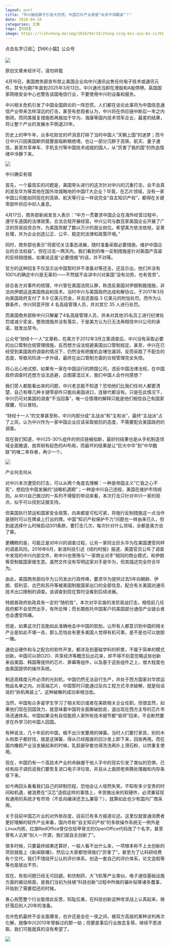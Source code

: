 ```yaml
---
layout: post
title: "中兴被掐脖子引发大恐慌，中国芯片产业真是“永世不得翻身”？"
date: 2018-04-18
categories: 文章
tags: [科技]
image: https://lishuhang.me/img/2018/04/18/zhong-xing-bei-qia-bo-zi/01.png
---
```


点击名字订阅👆【56K小猫】公众号

![](https://mmbiz.qpic.cn/mmbiz_jpg/yryICP2m4dvzbDXicicxrsusS1mqGXSAJd45jCUcI2xQn1XcIibnbYqkUZ0Jtrn4sqxEeIqMw7VVFZcgFoKt1Hbaw/640?wx_fmt=jpeg)

原创文章未经许可，请勿转载

4月16日，美国商务部宣布禁止美国企业向中兴通讯出售任何电子技术或通讯元件，禁令为期7年直到2025年3月13日。中兴通讯当即在港股和A股停牌。英国国家网络安全中心也警告该国电信行业，不要使用中兴的设备和服务。

中兴相关危机引发了中国全国舆论的一阵恐慌，人们都在谈论此事将为中国信息通信产业带来怎样深远的打击，甚至有悲观者认为，中兴将在供应链中断后一年之内倒闭，而同类报复措施若再施加于华为、海康等国内技术领军企业，最差的结果，将让整个产业的发展水平倒退20年。

历史上的甲午年，众多吃败仗的坏消息打碎了当时中国人“天朝上国”的迷梦；而今日中兴只因美国断供就要面临断粮绝境，也让一部分沉醉于高铁、航天、量子通信，甚至共享单车、手机支付等中国技术成就的国人，从“厉害了我的国”的热血情绪中冷静下来。

![](https://lishuhang.me/img/2018/04/18/zhong-xing-bei-qia-bo-zi/01.png)

中兴确实有错

首先，一个最现实的问题是，美国带头进行的这次针对中兴的沉重打击，会不会真的波及华为等其他在国外攻城略地的中国IT大企业？毕竟，在芯片领域，没有一家中国公司能如同现在的高铁、航天等行业一样说完全“自主知识产权”，都得在关键零部件供应中仰人鼻息。

4月17日，商务部新闻发言人表示：“中方一贯要求中国企业在海外经营过程中，遵守东道国的法律政策，合法合规开展经营。中兴公司与数百家美国企业开展了广泛的贸易投资合作，为美国贡献了数以万计的就业岗位。希望美方依法依规，妥善处理，并为企业创造公正、公平、稳定的法律和政策环境。”

同时，商务部也表示“将密切关注事态进展，随时准备采取必要措施，维护中国企业的合法权益”。但在过去一两天内，我们看到的唯一反制措施是针对美国产高粱的反倾销措施，如果说这是“必要措施”的话，并不对等。

官方的这种回复不仅显示出中国暂时并不准备对等还击，还显示出，他们并没有100%的确定中兴是无辜的——不然就不会讲中兴对美国“没有功劳，也有苦劳”。

综合各方对事件的梳理，中兴曾在美国法院认罪，称违反美国对伊朗制裁措施，非法向伊朗运送美国商品和技术。当时中兴与美国政府达成和解协议。于2017年3月向美国政府支付了 8.9 亿美元罚金，并且还面临 3 亿美元的附加处罚。而作为认罪条件，中兴同意开除 4 名高级管理人员，并对其它 35 人进行处罚。

而美国商务部称中兴只解雇了4名高级管理人员，并未对其他35名员工进行纪律处罚或减少奖金，整改措施并没有落实，于是美方认为已无法再相信中兴公司的承诺，就发出禁令。

公众号“财经十一人”文章称，在美方于2012年3月立案调查后，中兴没有采取必要的出口管制合规管理措施，反而想方设法规避美国出口管制规定。甚至，中兴在已经受到美国政府调查的情况下，仍然没有把握机会堵住漏洞，反而采取了不配合的态度，导致风险进一步升级，最终在出口管制方面的合规管理完全失控。

将心比心地试想，如果有一家在中国运行的跨国公司，违反中国法律法规，在中国政府调查时还想方设法逃避，企图蒙混过关，我们中国人会作何感想？

我们旁人都能看出来的问题，中兴老总能不知道？恐怕他们比我们任何人都更清楚，自己有哪几种关键零部件只能向美国进口，连替代都没有。只是在此情况下，中兴仍可对美国的调查“不当回事”，唯一合情理的解释只能是他们相信自己有国家撑腰，可以冒险。

“财经十一人”的文章甚至称，中兴内部分成“主战派”和“主和派”，最终“主战派”占了上风，认为中兴作为一家中国企业应该采取抵抗的态度，不需要配合美国政府的调查。

现在我们知道，中兴25-30%组件的供应链被掐断，最好的结果也是从手机制造领域全面撤退，放弃刚有起色的AI布局，而最坏的结果是让“巨大中华”到“中华酷联”的唯二幸存者，再少一个。

![](https://lishuhang.me/img/2018/04/18/zhong-xing-bei-qia-bo-zi/02.png)

产业何去何从

对中兴本次遭受的打击，可以从两个角度去理解：一种是帝国主义“亡我之心不死”，想掐住中国发展的“战略机遇期”；一种是中兴自己违规，美国在维护市场规则。从中兴自己做过的一系列不理智的举动来看，本次打击只针对中兴一家的观点，似乎可以找到证据支持。

但美国执行禁运和国家安全政策，向来都是可松可紧，将施行反制措施这一点当作是随时可以在牌桌上打出的牌。中国“知识产权保护不力”问题也一样由来已久，但到底选择什么时候启动301条款，要打击几次，每次针对什么领域，全都是美方说了算。

更糟糕的是，可能正是对中兴的调查过程，让另一家同业巨头华为在美国遭受同样的调查风险。2016年6月，新浪科技引述《纽约时报》报道，美国官员公布了调查中发现的中兴内部文件，称中兴也使用与“一家商业对手”相同的商业模式，和伊朗等受制裁国家做生意。虽然文件没有写明这家对手是华为，但其描述完全符合华为。

由此，美国商务部向华为公司发出行政传唤，要求华为提供过去5年向朝鲜、伊朗、叙利亚、古巴和苏丹等被美国制裁国家出口的全部信息，配合有关美国对通讯技术出口限制的调查。该调查到现在暂时没看到后续进展。

特朗普政府执政具有一定的“随机性”，本次对华实施的准贸易战打击，相信前几任政府都不会贸然出手，有所忌惮；而长期依托中国客户的美国部分通信产业链业者也会遭受阵痛。

但是，如果这次打击能如此准确地击中中国的软肋，让所有人都意识到中国的相关产业是如此不堪一击，那么恐怕会有更多美国人觉得有机可乘，是不是也可以放胆一赌。

通信业硬件和与之配合的软件开发，都涉及到基础学科的积累，不属于简单的模式创新。中国可以把O2O、共享经济等概念玩出花来，却不得不刻意忽略这些创新来自美国、韩国等提供的芯片、屏幕等组件，以及基于这些组件之上，很大程度也由美国提供的操作系统。

制造高精度元件必须的光刻机，中国仍然无法自行生产，并处于西方国家对华禁运物品名单之内。对高端芯片，中国暂时只能通过反向工程方式寻求破解，就是俗话说的“拆机再装上”。这种破解的成功率相当低。

当然，中国有众多留学生学习了相关知识或者在美欧相关企业任职。但很显然，如果他们现在回国效力，就意味着中国将全面撕破脸皮，退出现在西方主导的芯片市场流通体系。中国如果没有自信能把人家所有技术细节都“偷师”回来，不会断然要求在外学习的中国人回国。

有种说法，几十年前的中国，做不出沙发要用的弹簧。当时人们要打家具，别的木头和垫子都好找，就是这弹簧，得从已经报废的旧沙发上卸下来，回收再用。而在国内橡胶产业没发展起来的时候，乳胶避孕套也得洗洗再扑上滑石粉，以供重复使用。

现在，中国仍有一个高技术产业的命脉握于他人手中的现实引发了类似的恐惧，已经有段子调侃说我们要恢复进口电子洋垃圾，并且从上面把老奔腾处理器和内存条抠下来。

如今再回头看看我们自己的研制历程，恐怕会让人哑然失笑。不知有多少宝贵的时间和机遇，被浪费在“汉芯”造假这样的事情上，辛苦做出来的软硬件，必须兼容现有通用的系统才有市场（不反向编译还怎么兼容？），就算如此也少有国内厂商采用。

关于目前中国芯片业的对外依存度，目前已有多方报道论述。这里仅就普通消费者更好理解的软件产业来看，国内号称“自主知识产权”的多款操作系统无一例外是Linux内核，红旗RedOffice曾仅仅给甲骨文的OpenOffice代码改了个名字。甚至曾有人讥笑“别人一开源，我们就自主创新了”。

很多时候，只要最终结果还算好，一般人看不出什么来，一项根本称不上太创新的项目就能上《新闻联播》，然后让大家都觉得我们“厉害了”。甚至为了让科研经费有个交代，我们不惜绕开公认的评价体系，创造一套自己的评价体系，论文造假等等也是层出不穷。

现在，有些问题已经无可回避。和仿制药、大飞机等产业类似，电子通信基础设施方面的被动局面，是我们当初为扶植“科技创新”过程中所做的骗补贴等诸多蠢事，开始到了需要偿还的时候。

衷心祝愿整个行业能借此反思，知耻后勇，在科技创新这种攻坚战上认真起来，做好落后别人20年的准备。

也许危机最终不会全面爆发，也许还是会在一夜之间，被双方高层的某种谈判再次化解，就像中兴2013年曾躲过的那一劫；但要是事后行业故态复萌，继续不思进取，我们可能就真的没有希望了。

![](https://lishuhang.me/img/2018/04/18/zhong-xing-bei-qia-bo-zi/03.gif)